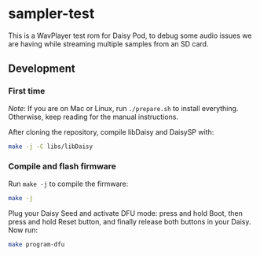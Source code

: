 # sampler-test

This is a WavPlayer test rom for Daisy Pod, to debug some audio issues we are
having while streaming multiple samples from an SD card.

## Development

### First time

*Note*: If you are on Mac or Linux, run `./prepare.sh` to install everything.
Otherwise, keep reading for the manual instructions.

After cloning the repository, compile libDaisy and DaisySP with:

```sh
make -j -C libs/libDaisy
```

### Compile and flash firmware

Run `make -j` to compile the firmware:

```sh
make -j
```

Plug your Daisy Seed and activate DFU mode: press and hold Boot, then press and
hold Reset button, and finally release both buttons in your Daisy.  Now run:

```sh
make program-dfu
```
